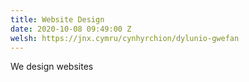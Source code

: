 ```yaml
---
title: Website Design
date: 2020-10-08 09:49:00 Z
welsh: https://jnx.cymru/cynhyrchion/dylunio-gwefan
---
```


We design websites